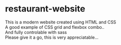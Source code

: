 # restaurant-website

This is a modern website created using HTML and CSS
<br/>
A good example of CSS grid and flexbox combo..
<br/>
And fully controlable with sass
<br/>
Please give it a go, this is very appreciatable...
